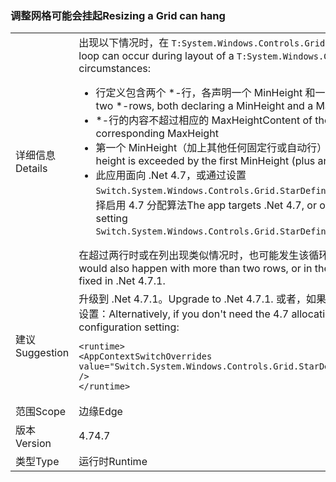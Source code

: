 ### <a name="resizing-a-grid-can-hang"></a><span data-ttu-id="4a486-101">调整网格可能会挂起</span><span class="sxs-lookup"><span data-stu-id="4a486-101">Resizing a Grid can hang</span></span>

|   |   |
|---|---|
|<span data-ttu-id="4a486-102">详细信息</span><span class="sxs-lookup"><span data-stu-id="4a486-102">Details</span></span>|<span data-ttu-id="4a486-103">出现以下情况时，在 <code>T:System.Windows.Controls.Grid</code> 布局期间可能会发生无限循环：</span><span class="sxs-lookup"><span data-stu-id="4a486-103">An infinite loop can occur during layout of a <code>T:System.Windows.Controls.Grid</code> under the following circumstances:</span></span><ul><li><span data-ttu-id="4a486-104">行定义包含两个 \*-行，各声明一个 MinHeight 和一个 MaxHeight。</span><span class="sxs-lookup"><span data-stu-id="4a486-104">Row definitions contain two \*-rows, both declaring a MinHeight and a MaxHeight.</span></span></li><li><span data-ttu-id="4a486-105">\*-行的内容不超过相应的 MaxHeight</span><span class="sxs-lookup"><span data-stu-id="4a486-105">Content of the \*-rows doesn't exceed the corresponding MaxHeight</span></span></li><li><span data-ttu-id="4a486-106">第一个 MinHeight（加上其他任何固定行或自动行）超过了网格的可用高度</span><span class="sxs-lookup"><span data-stu-id="4a486-106">The Grid's available height is exceeded by the first MinHeight (plus any other fixed or Auto rows)</span></span></li><li><span data-ttu-id="4a486-107">此应用面向 .Net 4.7，或通过设置 <code>Switch.System.Windows.Controls.Grid.StarDefinitionsCanExceedAvailableSpace=false</code> 选择启用 4.7 分配算法</span><span class="sxs-lookup"><span data-stu-id="4a486-107">The app targets .Net 4.7, or opts in to the 4.7 allocation algorithm by setting <code>Switch.System.Windows.Controls.Grid.StarDefinitionsCanExceedAvailableSpace=false</code></span></span></li></ul><span data-ttu-id="4a486-108">在超过两行时或在列出现类似情况时，也可能发生该循环。此问题已在 .Net 4.7.1 中解决。</span><span class="sxs-lookup"><span data-stu-id="4a486-108">The loop would also happen with more than two rows, or in the analogous case for columns.The issue is fixed in .Net 4.7.1.</span></span>|
|<span data-ttu-id="4a486-109">建议</span><span class="sxs-lookup"><span data-stu-id="4a486-109">Suggestion</span></span>|<span data-ttu-id="4a486-110">升级到 .Net 4.7.1。</span><span class="sxs-lookup"><span data-stu-id="4a486-110">Upgrade to .Net 4.7.1.</span></span>  <span data-ttu-id="4a486-111">或者，如果不需要 4.7 分配算法，也可以使用以下配置设置：</span><span class="sxs-lookup"><span data-stu-id="4a486-111">Alternatively, if you don't need the 4.7 allocation algorithm you can use the following configuration setting:</span></span><pre><code class="language-xml">&lt;runtime&gt;&#13;&#10;&lt;AppContextSwitchOverrides value=&quot;Switch.System.Windows.Controls.Grid.StarDefinitionsCanExceedAvailableSpace=true&quot; /&gt;&#13;&#10;&lt;/runtime&gt;&#13;&#10;</code></pre>|
|<span data-ttu-id="4a486-112">范围</span><span class="sxs-lookup"><span data-stu-id="4a486-112">Scope</span></span>|<span data-ttu-id="4a486-113">边缘</span><span class="sxs-lookup"><span data-stu-id="4a486-113">Edge</span></span>|
|<span data-ttu-id="4a486-114">版本</span><span class="sxs-lookup"><span data-stu-id="4a486-114">Version</span></span>|<span data-ttu-id="4a486-115">4.7</span><span class="sxs-lookup"><span data-stu-id="4a486-115">4.7</span></span>|
|<span data-ttu-id="4a486-116">类型</span><span class="sxs-lookup"><span data-stu-id="4a486-116">Type</span></span>|<span data-ttu-id="4a486-117">运行时</span><span class="sxs-lookup"><span data-stu-id="4a486-117">Runtime</span></span>|

